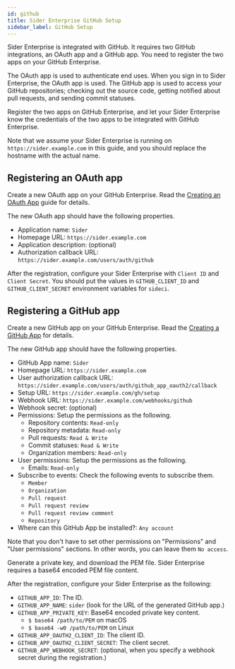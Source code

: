 ```yaml
---
id: github
title: Sider Enterprise GitHub Setup
sidebar_label: GitHub Setup
---
```


Sider Enterprise is integrated with GitHub. It requires two GitHub integrations, an OAuth app and a GitHub app. You need to register the two apps on your GitHub Enterprise.

The OAuth app is used to authenticate end uses. When you sign in to Sider Enterprise, the OAuth app is used. The GitHub app is used to access your GitHub repositories; checking out the source code, getting notified about pull requests, and sending commit statuses.

Register the two apps on GitHub Enterprise, and let your Sider Enterprise know the credentials of the two apps to be integrated with GitHub Enterprise.

Note that we assume your Sider Enterprise is running on `https://sider.example.com` in this guide, and you should replace the hostname with the actual name.

## Registering an OAuth app

Create a new OAuth app on your GitHub Enterprise. Read the [Creating an OAuth App](https://developer.github.com/apps/building-oauth-apps/creating-an-oauth-app/) guide for details.

The new OAuth app should have the following properties.

* Application name: `Sider`
* Homepage URL: `https://sider.example.com`
* Application description: (optional)
* Authorization callback URL: `https://sider.example.com/users/auth/github`

After the registration, configure your Sider Enterprise with `Client ID` and `Client Secret`. You should put the values in `GITHUB_CLIENT_ID` and `GITHUB_CLIENT_SECRET` environment variables for `sideci`.

## Registering a GitHub app

Create a new GitHub app on your GitHub Enterprise. Read the [Creating a GitHub App](https://developer.github.com/apps/building-github-apps/creating-a-github-app/) for details.

The new GitHub app should have the following properties.

* GitHub App name: `Sider`
* Homepage URL: `https://sider.example.com`
* User authorization callback URL: `https://sider.example.com/users/auth/github_app_oauth2/callback`
* Setup URL: `https://sider.example.com/gh/setup`
* Webhook URL: `https://sider.example.com/webhooks/github`
* Webhook secret: (optional)
* Permissions: Setup the permissions as the following.
  * Repository contents: `Read-only`
  * Repository metadata: `Read-only`
  * Pull requests: `Read & Write`
  * Commit statuses: `Read & Write`
  * Organization members: `Read-only`
* User permissions: Setup the permissions as the following.
  * Emails: `Read-only`
* Subscribe to events: Check the following events to subscribe them.
  * `Member`
  * `Organization`
  * `Pull request`
  * `Pull request review`
  * `Pull request review comment`
  * `Repository`
* Where can this GitHub App be installed?: `Any account`

Note that you don't have to set other permissions on "Permissions" and "User permissions" sections.
In other words, you can leave them `No access`.

Generate a private key, and download the PEM file. Sider Enterprise requires a base64 encoded PEM file content.

After the registration, configure your Sider Enterprise as the following:

* `GITHUB_APP_ID`: The ID.
* `GITHUB_APP_NAME`: `sider` (look for the URL of the generated GitHub app.)
* `GITHUB_APP_PRIVATE_KEY`: Base64 encoded private key content.
  * `$ base64 /path/to/PEM` on macOS
  * `$ base64 -w0 /path/to/PEM` on Linux
* `GITHUB_APP_OAUTH2_CLIENT_ID`: The client ID.
* `GITHUB_APP_OAUTH2_CLIENT_SECRET`: The client secret.
* `GITHUB_APP_WEBHOOK_SECRET`: (optional, when you specify a webhook secret during the registration.)

